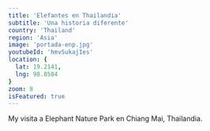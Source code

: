 ```yaml
---
title: 'Elefantes en Thailandia'
subtitle: 'Una historia diferente'
country: 'Thailand'
region: 'Asia'
image: 'portada-enp.jpg'
youtubeId: 'hmvSukajIes'
location: {
  lat: 19.2141,
  lng: 98.8584
}
zoom: 8
isFeatured: true
---
```


My visita a Elephant Nature Park en Chiang Mai, Thailandia.
